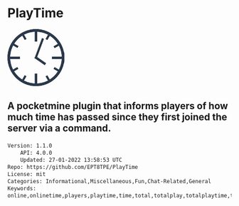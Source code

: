 # PlayTime
<img src="https://raw.githubusercontent.com/EPT8TPE/PlayTime/d6b8a97e013ea96d2e4ccd01f606e08276311ac1/icon.png" width="128" height="128" />

## A pocketmine plugin that informs players of how much time has passed since they first joined the server via a command.
```properties
Version: 1.1.0
    API: 4.0.0
    Updated: 27-01-2022 13:58:53 UTC
Repo: https://github.com/EPT8TPE/PlayTime
License: mit
Categories: Informational,Miscellaneous,Fun,Chat-Related,General
Keywords: online,onlinetime,players,playtime,time,total,totalplay,totalplaytime,totaltime
```